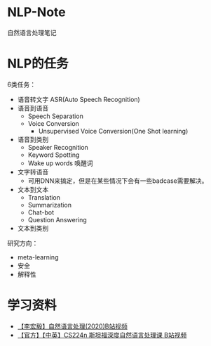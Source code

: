 # NLP-Note
自然语言处理笔记

# NLP的任务
6类任务：
- 语音转文字 ASR(Auto Speech Recognition)
- 语音到语音 
  - Speech Separation
  - Voice Conversion 
    - Unsupervised Voice Conversion(One Shot learning)
- 语音到类别
  - Speaker Recognition 
  - Keyword Spotting 
  - Wake up words 唤醒词
- 文字转语音
  - 可用DNN来搞定，但是在某些情况下会有一些badcase需要解决。
- 文本到文本
  - Translation 
  - Summarization
  - Chat-bot 
  - Question Answering
- 文本到类别

研究方向：
- meta-learning
- 安全
- 解释性

# 学习资料

- [【李宏毅】自然语言处理(2020)B站视频](https://www.bilibili.com/video/BV1wE411W7TV?p=2)
- [【官方】【中英】CS224n 斯坦福深度自然语言处理课 B站视频](https://www.bilibili.com/video/BV1pt411h7aT?from=search&seid=335450819919994778)
